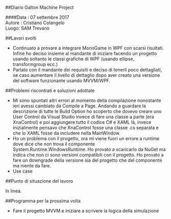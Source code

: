 ##Diario Galton Machine Project

####Data : 07 settembre 2017 <br> Autore : Cristiano Colangelo <br> Luogo: SAM Trevano

##Lavori svolti

- Continuato a provare a integrare MonoGame in WPF con scarsi risultati. Infine ho deciso insieme al mandante di iniziare facendo un progetto usando soltanto le classi grafiche di WPF (usando ellipse, transformgroup ecc.)
- Parlato con il mandante dei requisiti e deciso di tenerli poco dettagliati, se caso aumentare il livello di dettaglio dopo aver creato una versione del software funzionante usando MVVM/WPF.

##Problemi riscontrati e soluzioni adottate

- Mi sono spuntati altri errori al momento della compilazione nonostante ieri avessi cambiato da Compile a Page. Andando a guardare la descrizione di tutte le Build Option ho scoperto che dovevo creare uno User Control da Visual Studio invece di fare una classe a parte (era XnaControl) e poi aggiungere tutto il codice C# e XAML là, invece inizialmente pensavo che XnaControl fosse una classe .cs separata e che lo XAML fosse da includere nella MainWindow. 
- Ho un problema con il progetto, ora mi viene fuori un errore a runtime dove dice che non trova il componente System.Runtime.WindowsRuntime. Ho provato a scaricarlo da NuGet ma indica che non ci sono versioni compatibili con il progetto. Ho provato a fare un downgrade della versione sia del progetto che del componente ma niente da fare.
- Use case


##Punto di situazione del lavoro

In linea.

##Programma per la prossima volta

- Fare il progetto MVVM e iniziare a scrivere la logica della simulazione
